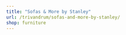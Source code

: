 ```yaml
---
title: "Sofas & More by Stanley"
url: /trivandrum/sofas-and-more-by-stanley/
shop: furniture
---
```

